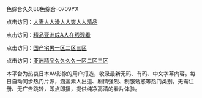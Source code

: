 色综合久久88色综合-0709YX

点击访问：<a href="https://heiliaoll4qsx.pages.dev">人妻人人澡人人爽人人精品</a>

点击访问：<a href="https://heiliaowzu4ur.pages.dev">精品亚洲成A人在线观看</a>

点击访问：<a href="https://heiliaozj3tjd.pages.dev">国产宅男一区二区三区</a>

点击访问：<a href="https://heiliaoe8ajia.pages.dev">亚洲精品久久久久一区二区三区</a>

本平台为热衷日本AV影像的用户打造，收录最新无码、有码、中文字幕内容。每日自动同步热门片源，涵盖素人出道、剧情强烈、制服诱惑等热门类别。无需注册、无广告跳转，即点即播，提供纯净高清的看片体验。

<span style="display:none;">[Canonical link](https://github.com/sau20250709/so19 ）</span>
